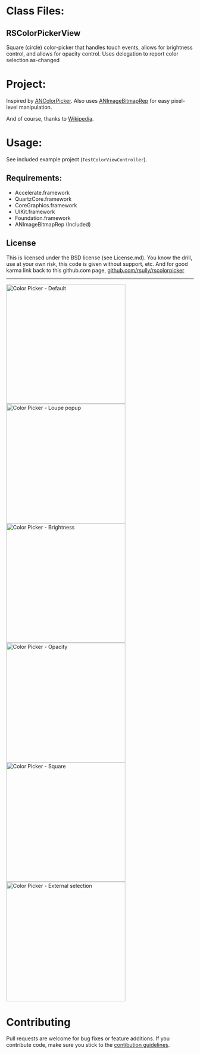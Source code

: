 # Class Files:

## RSColorPickerView

Square (circle) color-picker that handles touch events, allows for brightness control, and allows for opacity control. Uses delegation to report color selection as-changed

# Project:

Inspired by [ANColorPicker](https://github.com/unixpickle/ANColorPicker). 
Also uses [ANImageBitmapRep](https://github.com/unixpickle/ANImageBitmapRep) for easy pixel-level manipulation. 

And of course, thanks to [Wikipedia](http://en.wikipedia.org/wiki/HSL_and_HSV).


# Usage:

See included example project (`TestColorViewController`).

## Requirements:

* Accelerate.framework
* QuartzCore.framework
* CoreGraphics.framework
* UIKit.framework
* Foundation.framework
* ANImageBitmapRep (Included)

## License

This is licensed under the BSD license (see License.md). You know the drill, use at your own risk, this code is given without support, etc. And for good karma link back to this github.com page, [github.com/rsully/rscolorpicker](https://github.com/RSully/RSColorPicker)

***

<img alt="Color Picker - Default" src="https://github.com/RSully/RSColorPicker/raw/master/Example01.png" width="320">
<img alt="Color Picker - Loupe popup" src="https://github.com/RSully/RSColorPicker/raw/master/Example02.png" width="320">
<img alt="Color Picker - Brightness" src="https://github.com/RSully/RSColorPicker/raw/master/Example03.png" width="320">
<img alt="Color Picker - Opacity" src="https://github.com/RSully/RSColorPicker/raw/master/Example04.png" width="320">
<img alt="Color Picker - Square" src="https://github.com/RSully/RSColorPicker/raw/master/Example05.png" width="320">
<img alt="Color Picker - External selection" src="https://github.com/RSully/RSColorPicker/raw/master/Example05.png" width="320">

# Contributing

Pull requests are welcome for bug fixes or feature additions. If you contribute code, make sure you stick to the [contibution guidelines](CONTRIBUTING.md).
